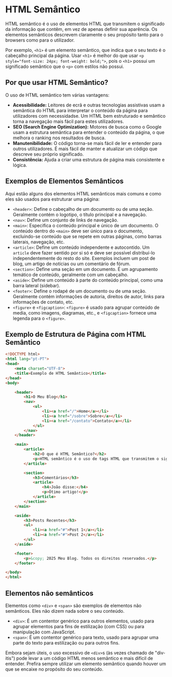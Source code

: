 # HTML Semântico

HTML semântico é o uso de elementos HTML que transmitem o significado da informação que contêm, em vez de apenas definir sua aparência. Os elementos semânticos descrevem claramente o seu propósito tanto para o browsers como para o utilizador.

Por exemplo, `<h1>` é um elemento semântico, que indica que o seu texto é o cabeçalho principal da página. Usar `<h1>` é melhor do que usar `<p style="font-size: 24px; font-weight: bold;">`, pois o `<h1>` possui um significado semântico que o `<p>` com estilos não possui.

## Por que usar HTML Semântico?

O uso de HTML semântico tem várias vantagens:

- **Acessibilidade:** Leitores de ecrã e outras tecnologias assistivas usam a semântica do HTML para interpretar o conteúdo da página para utilizadores com necessidadse. Um HTML bem estruturado e semântico torna a navegação mais fácil para estes utilizadores.
- **SEO (Search Engine Optimization):** Motores de busca como o Google usam a estrutura semântica para entender o conteúdo da página, o que melhora o ranking nos resultados de busca.
- **Manutenibilidade:** O código torna-se mais fácil de ler e entender para outros utilizadores. É mais fácil de manter e atualizar um código que descreve seu próprio significado.
- **Consistência:** Ajuda a criar uma estrutura de página mais consistente e lógica.

## Exemplos de Elementos Semânticos

Aqui estão alguns dos elementos HTML semânticos mais comuns e como eles são usados para estruturar uma página:

- `<header>`: Define o cabeçalho de um documento ou de uma seção. Geralmente contém o logotipo, o título principal e a navegação.
- `<nav>`: Define um conjunto de links de navegação.
- `<main>`: Especifica o conteúdo principal e único de um documento. O conteúdo dentro do `<main>` deve ser único para o documento, excluindo-se conteúdo que se repete em outras páginas, como barras laterais, navegação, etc.
- `<article>`: Define um conteúdo independente e autocontido. Um `article` deve fazer sentido por si só e deve ser possível distribuí-lo independentemente do resto do site. Exemplos incluem um post de blog, um artigo de notícias ou um comentário de fórum.
- `<section>`: Define uma seção em um documento. É um agrupamento temático de conteúdo, geralmente com um cabeçalho.
- `<aside>`: Define um conteúdo à parte do conteúdo principal, como uma barra lateral (sidebar).
- `<footer>`: Define o rodapé de um documento ou de uma seção. Geralmente contém informações de autoria, direitos de autor, links para informações de contato, etc.
- `<figure>` e `<figcaption>`: `<figure>` é usado para agrupar conteúdo de media, como imagens, diagramas, etc., e `<figcaption>` fornece uma legenda para o `<figure>`.

## Exemplo de Estrutura de Página com HTML Semântico

```html
<!DOCTYPE html>
<html lang="pt-PT">
<head>
    <meta charset="UTF-8">
    <title>Exemplo de HTML Semântico</title>
</head>
<body>

    <header>
        <h1>O Meu Blog</h1>
        <nav>
            <ul>
                <li><a href="/">Home</a></li>
                <li><a href="/sobre">Sobre</a></li>
                <li><a href="/contato">Contato</a></li>
            </ul>
        </nav>
    </header>

    <main>
        <article>
            <h2>O que é HTML Semântico?</h2>
            <p>HTML semântico é o uso de tags HTML que transmitem o significado...</p>
        </article>

        <section>
            <h3>Comentários</h3>
            <article>
                <h4>João disse:</h4>
                <p>Ótimo artigo!</p>
            </article>
        </section>
    </main>

    <aside>
        <h3>Posts Recentes</h3>
        <ul>
            <li><a href="#">Post 1</a></li>
            <li><a href="#">Post 2</a></li>
        </ul>
    </aside>

    <footer>
        <p>&copy; 2025 Meu Blog. Todos os direitos reservados.</p>
    </footer>

</body>
</html>
```

## Elementos não semânticos

Elementos como `<div>` e `<span>` são exemplos de elementos não semânticos. Eles não dizem nada sobre o seu conteúdo.

- `<div>`: É um contentor genérico para outros elementos, usado para agrupar elementos para fins de estilização (com CSS) ou para manipulação com JavaScript.
- `<span>`: É um contentor genérico para texto, usado para agrupar uma parte do texto para estilização ou para outros fins.

Embora sejam úteis, o uso excessivo de `<div>`s (às vezes chamado de "div-itis") pode levar a um código HTML menos semântico e mais difícil de entender. Prefira sempre utilizar um elemento semântico quando houver um que se encaixe no propósito do seu conteúdo.

